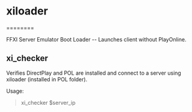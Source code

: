 # xiloader
========

FFXI Server Emulator Boot Loader -- Launches client without PlayOnline.

## xi_checker
Verifies DirectPlay and POL are installed and connect to a server using xiloader (installed in POL folder).

Usage:

> xi_checker $server_ip
